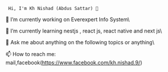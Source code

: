
     Hi, I'm Kh Nishad (Abdus Sattar) 👋

 🔭 I’m currently working on Everexpert Info System\
 
 🌱 I’m currently learning nestjs , react js, react native and next js\
 
 💬 Ask me about anything on the following topics or anything\
 
 📫 How to reach me: mail,facebook(https://www.facebook.com/kh.nishad.9/)  
 

